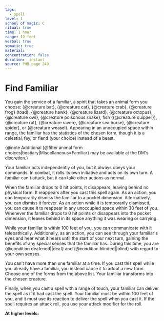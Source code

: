 ```yaml
---
tags:
  - spell
level: 1
school of magic: C
ritual: true
time: 1 hour
range: 10 feet
verbal: true
somatic: true
material: 
concentration: false
duration:  instant
source: PHB page 240
---
```

# Find Familiar
You gain the service of a familiar, a spirit that takes an animal form you choose: {@creature bat}, {@creature cat}, {@creature crab}, {@creature frog} (toad), {@creature hawk}, {@creature lizard}, {@creature octopus}, {@creature owl}, {@creature poisonous snake}, fish ({@creature quipper}), {@creature rat}, {@creature raven}, {@creature sea horse}, {@creature spider}, or {@creature weasel}. Appearing in an unoccupied space within range, the familiar has the statistics of the chosen form, though it is a celestial, fey, or fiend (your choice) instead of a beast.

{@note Additional {@filter animal form choices|bestiary|Miscellaneous=Familiar} may be available at the DM's discretion.}

Your familiar acts independently of you, but it always obeys your commands. In combat, it rolls its own initiative and acts on its own turn. A familiar can't attack, but it can take other actions as normal.

When the familiar drops to 0 hit points, it disappears, leaving behind no physical form. It reappears after you cast this spell again. As an action, you can temporarily dismiss the familiar to a pocket dimension. Alternatively, you can dismiss it forever. As an action while it is temporarily dismissed, you can cause it to reappear in any unoccupied space within 30 feet of you. Whenever the familiar drops to 0 hit points or disappears into the pocket dimension, it leaves behind in its space anything it was wearing or carrying.

While your familiar is within 100 feet of you, you can communicate with it telepathically. Additionally, as an action, you can see through your familiar's eyes and hear what it hears until the start of your next turn, gaining the benefits of any special senses that the familiar has. During this time, you are {@condition deafened||deaf} and {@condition blinded||blind} with regard to your own senses.

You can't have more than one familiar at a time. If you cast this spell while you already have a familiar, you instead cause it to adopt a new form. Choose one of the forms from the above list. Your familiar transforms into the chosen creature.

Finally, when you cast a spell with a range of touch, your familiar can deliver the spell as if it had cast the spell. Your familiar must be within 100 feet of you, and it must use its reaction to deliver the spell when you cast it. If the spell requires an attack roll, you use your attack modifier for the roll.

**At higher levels:** 